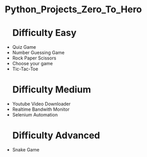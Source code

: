 <h1>Python_Projects_Zero_To_Hero </h1>
<ul>
  <h1>Difficulty Easy</h1>
  <li>Quiz Game</li>
  <li>Number Guessing Game</li>
  <li>Rock Paper Scissors</li>
  <li>Choose your game</li>
  <li>Tic-Tac-Toe</li>
  <h1>Difficulty Medium</h1>
  <li>Youtube Video Downloader</li>
  <li>Realtime Bandwith Monitor</li>
  <li>Selenium Automation</li>
  <h1>Difficulty Advanced</h1>
  <li>Snake Game</li>
  
  
</ul>
